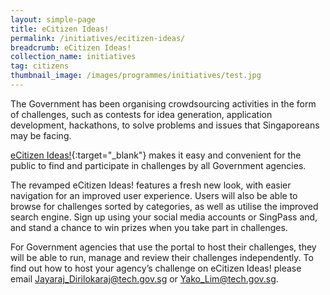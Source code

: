```yaml
---
layout: simple-page
title: eCitizen Ideas!
permalink: /initiatives/ecitizen-ideas/
breadcrumb: eCitizen Ideas!
collection_name: initiatives
tag: citizens
thumbnail_image: /images/programmes/initiatives/test.jpg
---
```


The Government has been organising crowdsourcing activities in the form of challenges, such as contests for idea generation, application development, hackathons, to solve problems and issues that Singaporeans may be facing.

[eCitizen Ideas!](https://ideas.ecitizen.gov.sg/){:target="_blank"} makes it easy and convenient for the public to find and participate in challenges by all Government agencies.  

The revamped eCitizen Ideas! features a fresh new look, with easier navigation for an improved user experience. Users will also be able to browse for challenges sorted by categories, as well as utilise the improved search engine. Sign up using your social media accounts or SingPass and, and stand a chance to win prizes when you take part in challenges.

For Government agencies that use the portal to host their challenges, they will be able to run, manage and review their challenges independently. To find out how to host your agency’s challenge on eCitizen Ideas! please email [Jayaraj_Dirilokaraj@tech.gov.sg](mailto:Jayaraj_Dirilokaraj@tech.gov.sg) or [Yako_Lim@tech.gov.sg](mailto:Yako_Lim@tech.gov.sg). 
